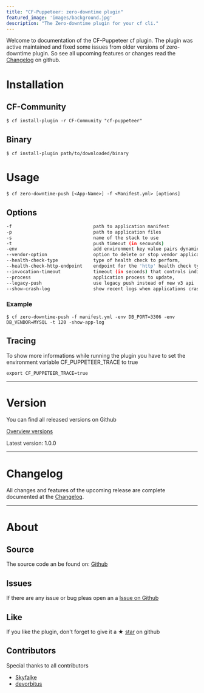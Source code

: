 ```yaml
---
title: "CF-Puppeteer: zero-downtime plugin"
featured_image: 'images/background.jpg'
description: "The Zero-downtime plugin for your cf cli."
---
```


Welcome to documentation of the CF-Puppeteer cf plugin.
The plugin was active maintained and fixed some issues from older versions of zero-downtime plugin.
So see all upcoming features or changes read the [Changelog](https://github.com/HappyTobi/cf-puppeteer/blob/master/CHANGELOG.md) on github.


# Installation

## CF-Community
```
$ cf install-plugin -r CF-Community "cf-puppeteer"
```

## Binary
```
$ cf install-plugin path/to/downloaded/binary
```


# Usage
```
$ cf zero-downtime-push [<App-Name>] -f <Manifest.yml> [options]
```

## Options
```bash
-f                              path to application manifest
-p                              path to application files
-s                              name of the stack to use
-t                              push timeout (in secounds)
-env                            add environment key value pairs dynamic; can specity multiple times
--vendor-option                 option to delete or stop vendor application - default is delete,
--health-check-type             type of health check to perform,
--health-check-http-endpoint    endpoint for the 'http' health check type,
--invocation-timeout            timeout (in seconds) that controls individual health check invocations,
--process                       application process to update,
--legacy-push                   use legacy push instead of new v3 api
--show-crash-log                show recent logs when applications crashes while the deployment
```

### Example
```
$ cf zero-downtime-push -f manifest.yml -env DB_PORT=3306 -env DB_VENDOR=MYSQL -t 120 -show-app-log
```

## Tracing
To show more informations while running the plugin you have to set the environment variable CF_PUPPETEER_TRACE to true
```
export CF_PUPPETEER_TRACE=true
```

--- 

# Version
You can find all released versions on Github

[Overview versions](https://github.com/HappyTobi/cf-puppeteer/releases)

Latest version: 1.0.0

--- 

# Changelog
All changes and features of the upcoming release are complete documented at the [Changelog](https://github.com/HappyTobi/cf-puppeteer/blob/master/CHANGELOG.md).

---

# About

## Source
The source code an be found on: [Github](https://github.com/HappyTobi/cf-puppeteer/)


## Issues
If there are any issue or bug pleas open an a [Issue on Github](https://github.com/HappyTobi/cf-puppeteer/issues)


## Like
If you like the plugin, don't forget to give it a ★ [star](https://github.com/HappyTobi/cf-puppeteer/) on github

## Contributors
Special thanks to all contributors
- [Skyfalke](https://github.com/skyfalke)
- [devorbitus](https://github.com/devorbitus)